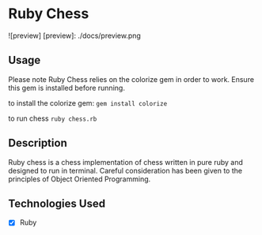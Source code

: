 # Ruby Chess

![preview]
[preview]:	./docs/preview.png

## Usage

Please note Ruby Chess relies on the colorize gem in order to work.  Ensure this gem is installed before running.

to install the colorize gem:
`gem install colorize`

to run chess
`ruby chess.rb`

## Description

Ruby chess is a chess implementation of chess written in pure ruby and designed to run in terminal. Careful consideration has been given to the principles of Object Oriented Programming.

## Technologies Used

- [X] Ruby
